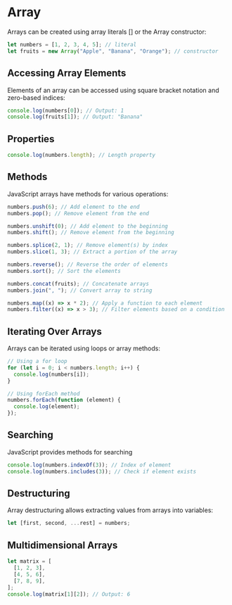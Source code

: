 # Array

Arrays can be created using array literals [] or the Array constructor:

```js
let numbers = [1, 2, 3, 4, 5]; // literal
let fruits = new Array("Apple", "Banana", "Orange"); // constructor
```

## Accessing Array Elements

Elements of an array can be accessed using square bracket notation and zero-based indices:

```js
console.log(numbers[0]); // Output: 1
console.log(fruits[1]); // Output: "Banana"
```

## Properties

```js
console.log(numbers.length); // Length property
```

## Methods

JavaScript arrays have methods for various operations:

```js
numbers.push(6); // Add element to the end
numbers.pop(); // Remove element from the end

numbers.unshift(0); // Add element to the beginning
numbers.shift(); // Remove element from the beginning

numbers.splice(2, 1); // Remove element(s) by index
numbers.slice(1, 3); // Extract a portion of the array

numbers.reverse(); // Reverse the order of elements
numbers.sort(); // Sort the elements

numbers.concat(fruits); // Concatenate arrays
numbers.join(", "); // Convert array to string

numbers.map((x) => x * 2); // Apply a function to each element
numbers.filter((x) => x > 3); // Filter elements based on a condition
```

## Iterating Over Arrays

Arrays can be iterated using loops or array methods:

```js
// Using a for loop
for (let i = 0; i < numbers.length; i++) {
  console.log(numbers[i]);
}

// Using forEach method
numbers.forEach(function (element) {
  console.log(element);
});
```

## Searching

JavaScript provides methods for searching

```js
console.log(numbers.indexOf(3)); // Index of element
console.log(numbers.includes(3)); // Check if element exists
```

## Destructuring

Array destructuring allows extracting values from arrays into variables:

```js
let [first, second, ...rest] = numbers;
```

## Multidimensional Arrays

```js
let matrix = [
  [1, 2, 3],
  [4, 5, 6],
  [7, 8, 9],
];
console.log(matrix[1][2]); // Output: 6
```

